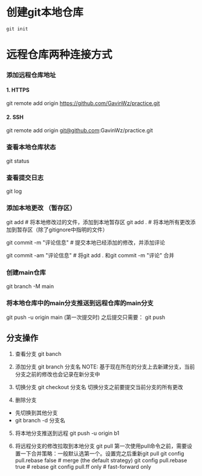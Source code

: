 # 创建git本地仓库
```
git init
```
# 远程仓库两种连接方式
### 添加远程仓库地址
#### 1. HTTPS
git remote add origin https://github.com/GavinWz/practice.git 

#### 2. SSH
git remote add origin git@github.com:GavinWz/practice.git

### 查看本地仓库状态
git status 

### 查看提交日志
git log

### 添加本地更改 （暂存区）
git add <file names>  # 将本地修改过的文件，添加到本地暂存区
git add . # 将本地所有更改添加到暂存区（除了gitignore中指明的文件）

git commit -m "评论信息"  # 提交本地已经添加的修改，并添加评论

git commit -am "评论信息"  # 将git add . 和git commit -m "评论" 合并

### 创建main仓库
git branch -M main

### 将本地仓库中的main分支推送到远程仓库的main分支
git push -u origin main  (第一次提交时)
之后提交只需要：
git push

## 分支操作
1. 查看分支
git banch 

2. 添加分支
git branch 分支名
NOTE: 基于现在所在的分支上去新建分支，当前分支之前的修改也会记录在新分支中

3. 切换分支
git checkout 分支名
切换分支之前要提交当前分支的所有更改

4. 删除分支
* 先切换到其他分支
* git branch -d 分支名

5. 将本地分支推送到远程
git push -u origin b1

6. 将远程分支的修改拉取到本地分支
git pull
第一次使用pull命令之前，需要设置一下合并策略：一般默认选第一个。设置完之后重新git pull
git config pull.rebase false  # merge (the default strategy)
git config pull.rebase true   # rebase
git config pull.ff only       # fast-forward only
